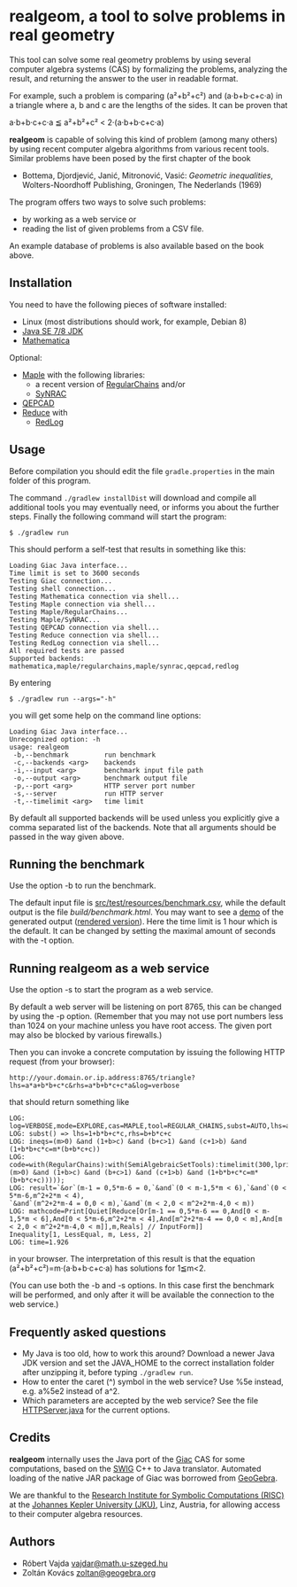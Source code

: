 # realgeom, a tool to solve problems in real geometry #
This tool can solve some real geometry problems
by using several computer algebra systems (CAS)
by formalizing the problems, analyzing the
result, and returning the answer to the user in readable format.

For example, such a problem is comparing (a²+b²+c²) and (a·b+b·c+c·a) in
a triangle where a, b and c are the lengths of the sides. It can be
proven that

a·b+b·c+c·a ≦ a²+b²+c² < 2·(a·b+b·c+c·a)

**realgeom** is capable of solving this kind of problem (among many others) by using recent computer
algebra algorithms from various recent tools. Similar problems have been
posed by the first chapter of the book

* Bottema, Djordjević, Janić, Mitronović, Vasić:
  _Geometric inequalities_, Wolters-Noordhoff Publishing, Groningen, The Nederlands (1969)

The program offers two ways to solve such problems:

* by working as a web service or
* reading the list of given problems from a CSV file.

An example database of problems is also available based on
the book above. 

## Installation ##
You need to have the following pieces of software installed:

* Linux (most distributions should work, for example, Debian 8)
* [Java SE 7/8 JDK](http://www.oracle.com/technetwork/java/javase/downloads/jdk8-downloads-2133151.html)
* [Mathematica](https://www.wolfram.com/mathematica/)

Optional:

* [Maple](https://www.maplesoft.com/) with the following libraries:
  * a recent version of [RegularChains](http://www.regularchains.org/) and/or
  * [SyNRAC](http://www.fujitsu.com/jp/group/labs/en/resources/tech/announced-tools/synrac/)
* [QEPCAD](https://www.usna.edu/CS/qepcadweb/B/QEPCAD.html)
* [Reduce](http://www.reduce-algebra.com/) with
  * [RedLog](http://www.redlog.eu/)

## Usage ##
Before compilation you should edit the file `gradle.properties` in the main folder of this program.

The command `./gradlew installDist` will download and compile
all additional tools you may
eventually need, or informs you about the further steps.
Finally the following command will start the program:

    $ ./gradlew run

This should perform a self-test that results in something like this:
```
Loading Giac Java interface...
Time limit is set to 3600 seconds
Testing Giac connection...
Testing shell connection...
Testing Mathematica connection via shell...
Testing Maple connection via shell...
Testing Maple/RegularChains...
Testing Maple/SyNRAC...
Testing QEPCAD connection via shell...
Testing Reduce connection via shell...
Testing RedLog connection via shell...
All required tests are passed
Supported backends: mathematica,maple/regularchains,maple/synrac,qepcad,redlog
```
By entering

    $ ./gradlew run --args="-h"
    
you will get some help on the command line options:
```
Loading Giac Java interface...
Unrecognized option: -h
usage: realgeom
 -b,--benchmark         run benchmark
 -c,--backends <arg>    backends
 -i,--input <arg>       benchmark input file path
 -o,--output <arg>      benchmark output file
 -p,--port <arg>        HTTP server port number
 -s,--server            run HTTP server
 -t,--timelimit <arg>   time limit
```
By default all supported backends will be used unless
you explicitly give a comma separated list of the
backends. Note that all arguments should be passed in the way given above.

## Running the benchmark ##
Use the option -b to run the benchmark.
 
The default input file is [src/test/resources/benchmark.csv](src/test/resources/benchmark.csv),
while the default output is the file *build/benchmark.html*.
You may want to see a [demo](demo/benchmark.html) of
the generated output ([rendered version](http://htmlpreview.github.io/?https://github.com/kovzol/realgeom/blob/master/demo/benchmark.html)).
Here the time limit is 1 hour which is the default. It can be changed by
setting the maximal amount of seconds with the -t option.

## Running realgeom as a web service ##

Use the option -s to start the program as a web service.

By default a web server will be listening on port 8765, this
can be changed by using the -p option. (Remember that you may
not use port numbers less than 1024 on your machine unless
you have root access. The given port may also be blocked
by various firewalls.)

Then you can invoke a concrete computation
by issuing the following HTTP request (from your browser):
```
http://your.domain.or.ip.address:8765/triangle?lhs=a*a+b*b+c*c&rhs=a*b+b*c+c*a&log=verbose
```
that should return something like
```
LOG: log=VERBOSE,mode=EXPLORE,cas=MAPLE,tool=REGULAR_CHAINS,subst=AUTO,lhs=a*a+b*b+c*c,rhs=a*b+b*c+c*a,timelimit=300
LOG: subst() => lhs=1+b*b+c*c,rhs=b+b*c+c
LOG: ineqs=(m>0) &and (1+b>c) &and (b+c>1) &and (c+1>b) &and (1+b*b+c*c=m*(b+b*c+c))
LOG: code=with(RegularChains):with(SemiAlgebraicSetTools):timelimit(300,lprint(QuantifierElimination(&E([b,c]),(m>0) &and (1+b>c) &and (b+c>1) &and (c+1>b) &and (1+b*b+c*c=m*(b+b*c+c)))));
LOG: result=`&or`(m-1 = 0,5*m-6 = 0,`&and`(0 < m-1,5*m < 6),`&and`(0 < 5*m-6,m^2+2*m < 4),
`&and`(m^2+2*m-4 = 0,0 < m),`&and`(m < 2,0 < m^2+2*m-4,0 < m))
LOG: mathcode=Print[Quiet[Reduce[Or[m-1 == 0,5*m-6 == 0,And[0 < m-1,5*m < 6],And[0 < 5*m-6,m^2+2*m < 4],And[m^2+2*m-4 == 0,0 < m],And[m < 2,0 < m^2+2*m-4,0 < m]],m,Reals] // InputForm]]
Inequality[1, LessEqual, m, Less, 2]
LOG: time=1.926
```
in your browser. The interpretation of this result is that the equation
(a²+b²+c²)=m·(a·b+b·c+c·a)
has solutions for 1≦m<2.

(You can use both the -b and -s options. In this case first
the benchmark will be performed, and only after it will
be available the connection to the web service.)

## Frequently asked questions ##
* My Java is too old, how to work this around? Download a newer Java JDK version and set the JAVA_HOME to the correct installation folder after unzipping it, before typing `./gradlew run`.
* How to enter the caret (^) symbol in the web service? Use %5e instead, e.g. a%5e2 instead of a^2.
* Which parameters are accepted by the web service? See the file [HTTPServer.java](src/main/java/realgeom/HTTPServer.java) for the current options.

## Credits ##
**realgeom** internally uses the Java port of the [Giac](https://www-fourier.ujf-grenoble.fr/~parisse/giac.html) CAS for some
computations, based on the [SWIG](http://www.swig.org/) C++ to Java translator. Automated loading
of the native JAR package of Giac was borrowed from [GeoGebra](http://www.geogebra.org/).

We are thankful to the [Research Institute for Symbolic Computations (RISC)](http://www.risc.jku.at/) at
the [Johannes Kepler University (JKU)](http://www.jku.at/content), Linz, Austria, for allowing access to their
computer algebra resources.

## Authors ##
* Róbert Vajda <vajdar@math.u-szeged.hu>
* Zoltán Kovács <zoltan@geogebra.org>
